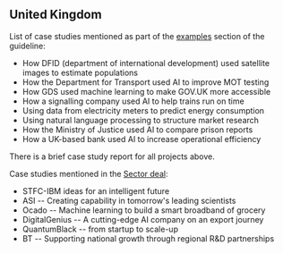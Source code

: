 ## United Kingdom

List of case studies mentioned as part of the [examples](https://www.gov.uk/government/collections/a-guide-to-using-artificial-intelligence-in-the-public-sector#examples-of-artificial-intelligence-use) section of the guideline:

-   How DFID (department of international development) used satellite images to estimate populations
-   How the Department for Transport used AI to improve MOT testing
-   How GDS used machine learning to make GOV.UK more accessible
-   How a signalling company used AI to help trains run on time
-   Using data from electricity meters to predict energy consumption
-   Using natural language processing to structure market research
-   How the Ministry of Justice used AI to compare prison reports
-   How a UK-based bank used AI to increase operational efficiency

There is a brief case study report for all projects above.

Case studies mentioned in the [Sector deal](https://www.gov.uk/government/publications/artificial-intelligence-sector-deal/ai-sector-deal#executive-summary):

-   STFC-IBM ideas for an intelligent future
-   ASI -- Creating capability in tomorrow's leading scientists
-   Ocado -- Machine learning to build a smart broadband of grocery
-   DigitalGenius -- A cutting-edge AI company on an export journey
-   QuantumBlack -- from startup to scale-up
-   BT -- Supporting national growth through regional R&D partnerships
